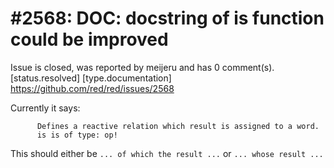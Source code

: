 
#2568: DOC: docstring of is function could be improved
================================================================================
Issue is closed, was reported by meijeru and has 0 comment(s).
[status.resolved] [type.documentation]
<https://github.com/red/red/issues/2568>

Currently it says:
```
      Defines a reactive relation which result is assigned to a word. 
      is is of type: op! 
```
This should either be `... of which the result ...` or `... whose result ...`


